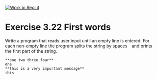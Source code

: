 [![Work in Repl.it](https://classroom.github.com/assets/work-in-replit-14baed9a392b3a25080506f3b7b6d57f295ec2978f6f33ec97e36a161684cbe9.svg)](https://classroom.github.com/online_ide?assignment_repo_id=5920801&assignment_repo_type=AssignmentRepo)
# Exercise 3.22 First words

Write a program that reads user input until an empty line is entered. For each non-empty line the program splits the string by spaces ` `  and prints the first part of the string.

```plaintext
**one two three four**
one
**this is a very important message**
this
```
